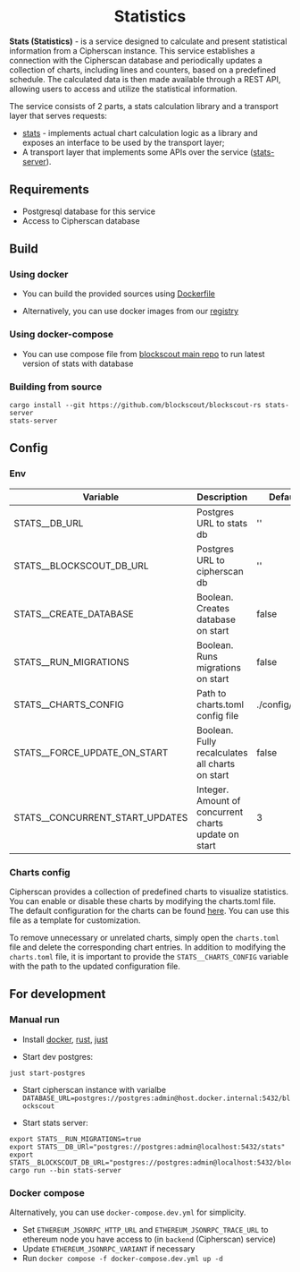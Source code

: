 # <h1 align="center"> Statistics </h1>

**Stats (Statistics)** - is a service designed to calculate and present statistical information from a Cipherscan instance. This service establishes a connection with the Cipherscan database and periodically updates a collection of charts, including lines and counters, based on a predefined schedule. The calculated data is then made available through a REST API, allowing users to access and utilize the statistical information.

The service consists of 2 parts, a stats calculation library and a transport layer that serves requests:

+ [stats](./stats) - implements actual chart calculation logic as a library and exposes an interface to be used by the transport layer;
+ A transport layer that implements some APIs over the service ([stats-server](./stats-server/)).

## Requirements

- Postgresql database for this service
- Access to Cipherscan database

## Build

### Using docker

+ You can build the provided sources using [Dockerfile](./Dockerfile)

+ Alternatively, you can use docker images from our [registry](https://github.com/blockscout/blockscout-rs/pkgs/container/stats)

### Using docker-compose

+ You can use compose file from [blockscout main repo](https://github.com/blockscout/blockscout/blob/master/docker-compose/services/stats.yml) to run latest version of stats with database

### Building from source

```console
cargo install --git https://github.com/blockscout/blockscout-rs stats-server
stats-server
```

## Config

### Env

| Variable                        | Description                                          | Default value        |
| ------------------------------- | ---------------------------------------------------- | -------------------- |
| STATS__DB_URL                   | Postgres URL to stats db                             | ''                   |
| STATS__BLOCKSCOUT_DB_URL        | Postgres URL to cipherscan db                        | ''                   |
| STATS__CREATE_DATABASE          | Boolean. Creates database on start                   | false                |
| STATS__RUN_MIGRATIONS           | Boolean. Runs migrations on start                    | false                |
| STATS__CHARTS_CONFIG            | Path to charts.toml config file                      | ./config/charts.toml |
| STATS__FORCE_UPDATE_ON_START    | Boolean. Fully recalculates all charts on start      | false                |
| STATS__CONCURRENT_START_UPDATES | Integer. Amount of concurrent charts update on start | 3                    |

### Charts config

Cipherscan provides a collection of predefined charts to visualize statistics. You can enable or disable these charts by modifying the charts.toml file. The default configuration for the charts can be found [here](./config/charts.toml). You can use this file as a template for customization.

To remove unnecessary or unrelated charts, simply open the `charts.toml` file and delete the corresponding chart entries. In addition to modifying the `charts.toml` file, it is important to provide the `STATS__CHARTS_CONFIG` variable with the path to the updated configuration file.

## For development

### Manual run

+ Install [docker](https://docs.docker.com/engine/install/), [rust](https://www.rust-lang.org/tools/install), [just](https://github.com/casey/just)

+ Start dev postgres:

```console
just start-postgres
```

+ Start cipherscan instance with varialbe `DATABASE_URL=postgres://postgres:admin@host.docker.internal:5432/blockscout`

+ Start stats server:

```console
export STATS__RUN_MIGRATIONS=true
export STATS__DB_URl="postgres://postgres:admin@localhost:5432/stats"
export STATS__BLOCKSCOUT_DB_URL="postgres://postgres:admin@localhost:5432/blockscout" 
cargo run --bin stats-server
```

### Docker compose

Alternatively, you can use `docker-compose.dev.yml` for simplicity.

+ Set `ETHEREUM_JSONRPC_HTTP_URL` and `ETHEREUM_JSONRPC_TRACE_URL` to ethereum node you have access to (in `backend` (Cipherscan) service)
+ Update `ETHEREUM_JSONRPC_VARIANT` if necessary
+ Run `docker compose -f docker-compose.dev.yml up -d`
